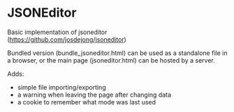 # JSONEditor
Basic implementation of jsoneditor (https://github.com/josdejong/jsoneditor)

Bundled version (bundle_jsoneditor.html) can be used as a standalone file in a browser, or the main page (jsoneditor.html) can be hosted by a server.

Adds:
* simple file importing/exporting
* a warning when leaving the page after changing data
* a cookie to remember what mode was last used
